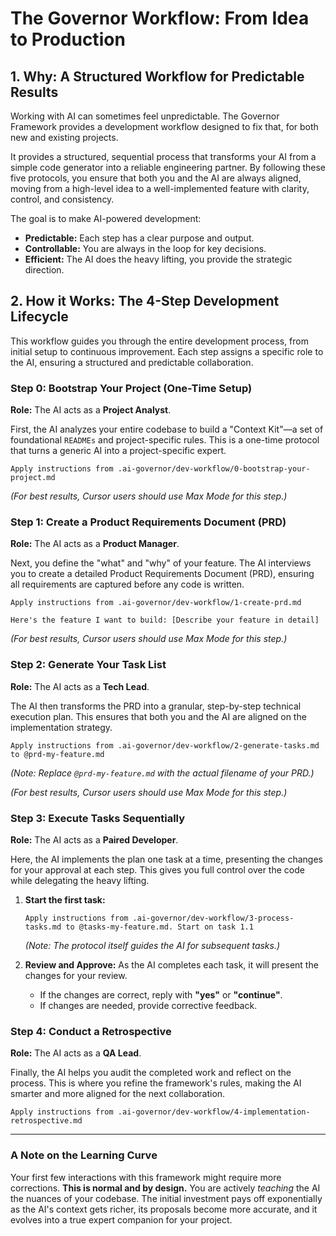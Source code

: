 # The Governor Workflow: From Idea to Production

## 1. Why: A Structured Workflow for Predictable Results

Working with AI can sometimes feel unpredictable. The Governor Framework provides a development workflow designed to fix that, for both new and existing projects.

It provides a structured, sequential process that transforms your AI from a simple code generator into a reliable engineering partner. By following these five protocols, you ensure that both you and the AI are always aligned, moving from a high-level idea to a well-implemented feature with clarity, control, and consistency.

The goal is to make AI-powered development:
-   **Predictable:** Each step has a clear purpose and output.
-   **Controllable:** You are always in the loop for key decisions.
-   **Efficient:** The AI does the heavy lifting, you provide the strategic direction.

## 2. How it Works: The 4-Step Development Lifecycle

This workflow guides you through the entire development process, from initial setup to continuous improvement. Each step assigns a specific role to the AI, ensuring a structured and predictable collaboration.

### Step 0: Bootstrap Your Project (One-Time Setup)
**Role:** The AI acts as a **Project Analyst**.

First, the AI analyzes your entire codebase to build a "Context Kit"—a set of foundational `READMEs` and project-specific rules. This is a one-time protocol that turns a generic AI into a project-specific expert.

```
Apply instructions from .ai-governor/dev-workflow/0-bootstrap-your-project.md
```
*(For best results, Cursor users should use Max Mode for this step.)*

### Step 1: Create a Product Requirements Document (PRD)
**Role:** The AI acts as a **Product Manager**.

Next, you define the "what" and "why" of your feature. The AI interviews you to create a detailed Product Requirements Document (PRD), ensuring all requirements are captured before any code is written.

```
Apply instructions from .ai-governor/dev-workflow/1-create-prd.md

Here's the feature I want to build: [Describe your feature in detail]
```
*(For best results, Cursor users should use Max Mode for this step.)*

### Step 2: Generate Your Task List
**Role:** The AI acts as a **Tech Lead**.

The AI then transforms the PRD into a granular, step-by-step technical execution plan. This ensures that both you and the AI are aligned on the implementation strategy.

```
Apply instructions from .ai-governor/dev-workflow/2-generate-tasks.md to @prd-my-feature.md
```
*(Note: Replace `@prd-my-feature.md` with the actual filename of your PRD.)*

*(For best results, Cursor users should use Max Mode for this step.)*

### Step 3: Execute Tasks Sequentially
**Role:** The AI acts as a **Paired Developer**.

Here, the AI implements the plan one task at a time, presenting the changes for your approval at each step. This gives you full control over the code while delegating the heavy lifting.

1.  **Start the first task:**
    ```
    Apply instructions from .ai-governor/dev-workflow/3-process-tasks.md to @tasks-my-feature.md. Start on task 1.1
    ```
    *(Note: The protocol itself guides the AI for subsequent tasks.)*

2.  **Review and Approve:**
    As the AI completes each task, it will present the changes for your review.
    -   If the changes are correct, reply with **"yes"** or **"continue"**.
    -   If changes are needed, provide corrective feedback.

### Step 4: Conduct a Retrospective
**Role:** The AI acts as a **QA Lead**.

Finally, the AI helps you audit the completed work and reflect on the process. This is where you refine the framework's rules, making the AI smarter and more aligned for the next collaboration.

```
Apply instructions from .ai-governor/dev-workflow/4-implementation-retrospective.md
```

---

### A Note on the Learning Curve

Your first few interactions with this framework might require more corrections. **This is normal and by design.** You are actively *teaching* the AI the nuances of your codebase. The initial investment pays off exponentially as the AI's context gets richer, its proposals become more accurate, and it evolves into a true expert companion for your project.
